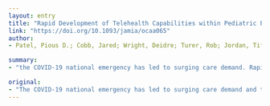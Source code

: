 ```yaml
---
layout: entry
title: "Rapid Development of Telehealth Capabilities within Pediatric Patient Portal Infrastructure for COVID-19 Care: Barriers, Solutions, Results"
link: "https://doi.org/10.1093/jamia/ocaa065"
author:
- Patel, Pious D.; Cobb, Jared; Wright, Deidre; Turer, Rob; Jordan, Tiffany; Humphrey, Amber; Kepner, Adrienne L.; Smith, Gaye; Rosenbloom, S. Trent

summary:
- "the COVID-19 national emergency has led to surging care demand. Rapid telehealth expansion can be especially complex for pediatric patients. This report describes a pathway for efficiently increasing capacity of remote pediatric enrollment. Weekly enrollment subsequently increased 10-fold for children and 1.2-fold for adolescents. The obstacles and solutions presented in this report can provide guidance to health systems for similar challenges during the COVD-19 response and future disasters."

original:
- "The COVID-19 national emergency has led to surging care demand and the need for unprecedented telehealth expansion. Rapid telehealth expansion can be especially complex for pediatric patients. From the experience of a large academic medical center, this report describes a pathway for efficiently increasing capacity of remote pediatric enrollment for telehealth while fulfilling privacy, security, and convenience concerns. The design and implementation of the process took two days. Weekly enrollment subsequently increased 10-fold for children (age 0-12 years) and 1.2-fold for adolescents (age 13-17 years). Weekly telehealth visits increased 200-fold for children and 90-fold for adolescents. The obstacles and solutions presented in this report can provide guidance to health systems for similar challenges during the COVID-19 response and future disasters."
---
```


